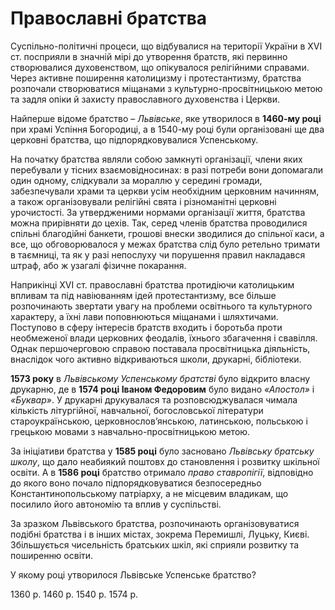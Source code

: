 # Православні братства

Суспільно-політичні процеси, що відбувалися на території України в XVI ст. посприяли в значній мірі до утворення братств, які первинно створювалися духовенством, що опікувалося релігійними справами. Через активне поширення католицизму і протестантизму, братства розпочали створюватися міщанами з культурно-просвітницькою  метою та задля опіки й захисту православного духовенства і Церкви.

Найперше відоме братство – *Львівське*, яке утворилося в **1460-му році** при храмі Успіння Богородиці, а в 1540-му році були організовані ще два церковні братства, що підпорядковувалися Успенському. 

На початку братства являли собою замкнуті організації, члени яких перебували у тісних взаємовідносинах: в разі потреби вони допомагали один одному, слідкували за мораллю у середині громади, забезпечували храми та церкви усім необхідним церковним начинням, а також організовували релігійні свята і різноманітні церковні урочистості. За утвердженими нормами організації життя, братства можна прирівняти до цехів. Так, серед членів братства проводилися спільні благодійні банкети, грошові внески зводилися до спільної каси, а все, що обговорювалося у межах братства слід було ретельно тримати в таємниці, та як у разі непослуху чи порушення правил накладався штраф, або ж узагалі фізичне покарання. 

Наприкінці XVI ст. православні братства протидіючи католицьким впливам та під навіюванням ідей протестантизму, все більше розпочинають звертати  увагу на проблеми освітнього та культурного характеру, а їхні лави поповнюються міщанами і шляхтичами. Поступово в сферу інтересів братств входить і боротьба проти необмеженої влади церковних феодалів, їхнього збагачення і свавілля. Однак першочерговою справою поставала просвітницька діяльність, внаслідок чого активно відкриваються школи, друкарні, бібліотеки.

**1573 року** в *Львівському Успенському братстві* було відкрито власну друкарню, де в **1574 році Іваном Федоровим** було видано *«Апостол»* і *«Буквар»*. У друкарні друкувалася та розповсюджувалася чимала кількість літургійної, навчальної, богословської літератури староукраїнською, церковнослов’янською, латинською, польською і грецькою мовами з навчально-просвітницькою метою. 

За ініціативи братства у **1585 році** було засновано *Львівську братську школу*, що дало неабиякий поштовх до становлення і розвитку шкільної освіти. А в **1586 році** братство отримало *право ставропігії*, відповідно до якого воно почало підпорядковуватися безпосередньо Константинопольському патріарху, а не місцевим владикам, що посилило його автономію  та вплив у суспільстві.

За зразком Львівського братства, розпочинають організовуватися подібні братства і в інших містах, зокрема Перемишлі, Луцьку, Києві. Збільшується чисельність братських шкіл, які сприяли розвитку та поширенню освіти.

<quiz>
<question>
  <p>У якому році утворилося Львівське Успенське братство?</p>
        <answer>1360 р.</answer>
  <answer correct>1460 р.</answer>
        <answer>1540 р.</answer>
  <answer>1574 р.</answer>
</question>
</quiz>